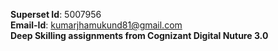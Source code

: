 <b>Superset Id</b>: 5007956<br>
<b>Email-Id</b>: kumarjhamukund81@gmail.com <br>
<b>Deep Skilling assignments from Cognizant Digital Nuture 3.0 </b>

